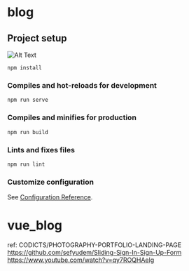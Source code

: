 # blog

## Project setup

![Alt Text](./video.gif)

```
npm install
```

### Compiles and hot-reloads for development
```
npm run serve
```

### Compiles and minifies for production
```
npm run build
```

### Lints and fixes files
```
npm run lint
```

### Customize configuration
See [Configuration Reference](https://cli.vuejs.org/config/).
# vue_blog


ref: CODICTS/PHOTOGRAPHY-PORTFOLIO-LANDING-PAGE
    https://github.com/sefyudem/Sliding-Sign-In-Sign-Up-Form
    https://www.youtube.com/watch?v=qy7ROQHAelg
